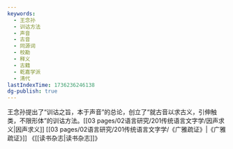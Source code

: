 ```yaml
---
keywords:
  - 王念孙
  - 训诂方法
  - 声音
  - 古音
  - 同源词
  - 校勘
  - 释义
  - 古籍
  - 乾嘉学派
  - 清代
lastIndexTime: 1736236246138
dg-publish: true
---
```


王念孙提出了“训诂之旨，本于声音”的总论，创立了“就古音以求古义，引伸触类，不限形体”的训诂方法。[[03 pages/02语言研究/201传统语言文字学/因声求义\|因声求义]]
[[03 pages/02语言研究/201传统语言文字学/《广雅疏证》\|《广雅疏证》]] 《[[读书杂志\|读书杂志]]》